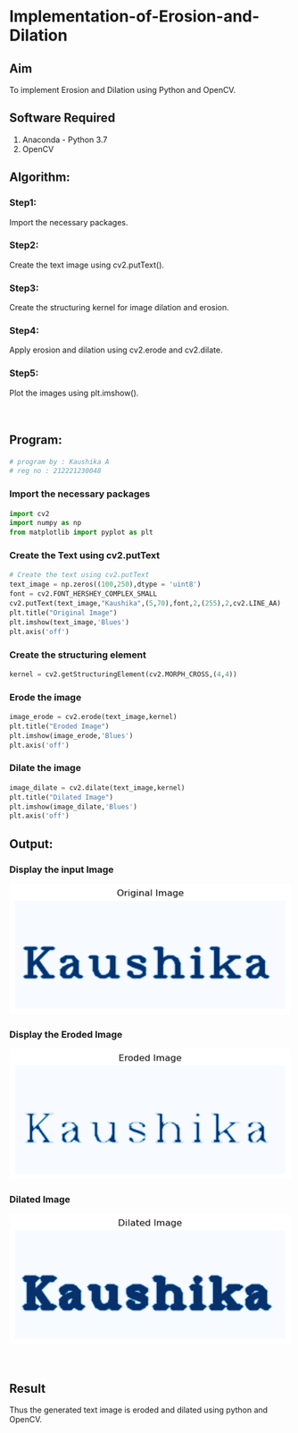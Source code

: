 # Implementation-of-Erosion-and-Dilation
## Aim
To implement Erosion and Dilation using Python and OpenCV.
## Software Required
1. Anaconda - Python 3.7
2. OpenCV
## Algorithm:
### Step1:
Import the necessary packages.
<br>

### Step2:
Create the text image using cv2.putText().
<br>

### Step3:
Create the structuring kernel for image dilation and erosion.
<br>

### Step4:
Apply erosion and dilation using cv2.erode and cv2.dilate.
<br>

### Step5:
Plot the images using plt.imshow().
<br>
<br>
<br>
 
## Program:
```python
# program by : Kaushika A
# reg no : 212221230048
```
### Import the necessary packages
``` Python
import cv2
import numpy as np
from matplotlib import pyplot as plt
```
### Create the Text using cv2.putText
```python
# Create the text using cv2.putText
text_image = np.zeros((100,250),dtype = 'uint8')
font = cv2.FONT_HERSHEY_COMPLEX_SMALL
cv2.putText(text_image,"Kaushika",(5,70),font,2,(255),2,cv2.LINE_AA) 
plt.title("Original Image")
plt.imshow(text_image,'Blues')
plt.axis('off')
```
### Create the structuring element
```python
kernel = cv2.getStructuringElement(cv2.MORPH_CROSS,(4,4))
```
### Erode the image
```python
image_erode = cv2.erode(text_image,kernel)
plt.title("Eroded Image")
plt.imshow(image_erode,'Blues')
plt.axis('off')
```
### Dilate the image
```python
image_dilate = cv2.dilate(text_image,kernel)
plt.title("Dilated Image")
plt.imshow(image_dilate,'Blues')
plt.axis('off')
```
## Output:

### Display the input Image
![](1.png)
<br>

### Display the Eroded Image
![](2.png)
<br>

### Dilated Image
![](3.png)
<br>
<br>
<br>

## Result
Thus the generated text image is eroded and dilated using python and OpenCV.